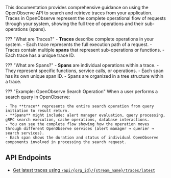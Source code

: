 
This documentation provides comprehensive guidance on using the OpenObserve API to search and retrieve traces from your application. Traces in OpenObserve represent the complete operational flow of requests through your system, showing the full tree of operations and their sub-operations (spans).

??? "What are Traces?"
    - **Traces** describe complete operations in your system.
    - Each trace represents the full execution path of a request.
    - Traces contain multiple **spans** that represent sub-operations or functions.
    - Each trace has a unique trace ID.

??? "What are Spans?"
    - **Spans** are individual operations within a trace.
    - They represent specific functions, service calls, or operations.
    - Each span has its own unique span ID.
    - Spans are organized in a tree structure within a trace.

??? "Example: OpenObserve Search Operation"
    When a user performs a search query in OpenObserve:

    - The **trace** represents the entire search operation from query initiation to result return.
    - **Spans** might include: alert manager evaluation, query processing, gRPC search execution, cache operations, database interactions.
    - You can see the complete flow showing how the operation moves through different OpenObserve services (alert manager → querier → search services).
    - Each span shows the duration and status of individual OpenObserve components involved in processing the search request.

## API Endpoints

- [Get latest traces using `/api/{org_id}/{stream_name}/traces/latest`](trace-search-api.md)
